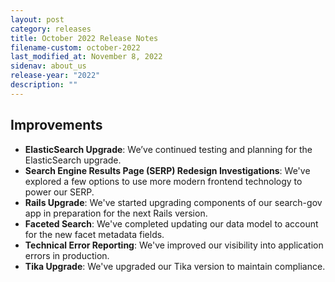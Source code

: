 ```yaml
---
layout: post
category: releases
title: October 2022 Release Notes
filename-custom: october-2022
last_modified_at: November 8, 2022
sidenav: about_us
release-year: "2022"
description: ""
---
```

## Improvements

* **ElasticSearch Upgrade**: We’ve continued testing and planning for the ElasticSearch upgrade.
* **Search Engine Results Page (SERP) Redesign Investigations**: We've explored a few options to use more modern frontend technology to power our SERP.
* **Rails Upgrade**: We've started upgrading components of our search-gov app in preparation for the next Rails version.
* **Faceted Search**: We've completed updating our data model to account for the new facet metadata fields. 
* **Technical Error Reporting**: We've improved our visibility into application errors in production.
* **Tika Upgrade**: We've upgraded our Tika version to maintain compliance.